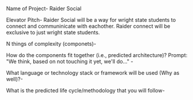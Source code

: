 Name of Project- Raider Social


Elevator Pitch- Raider Social will be a way for wright state students to connect and communinicate with eachother. Raider connect will be exclusive to just wright state students.

N things of complexity (componets)-

How do the components fit together (i.e., predicted architecture)?
Prompt: "We think, based on not touching it yet, we'll do..." - 

What language or technology stack or framework will be used (Why as well)?-

What is the predicted life cycle/methodology that you will follow-

